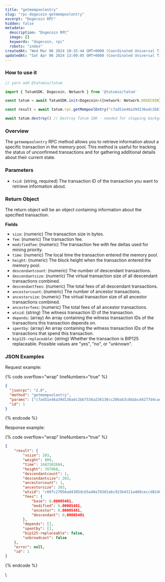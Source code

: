 ```yaml
---
title: "getmempoolentry"
slug: "rpc-dogecoin-getmempoolentry"
excerpt: "Dogecoin RPC"
hidden: false
metadata: 
  description: "Dogecoin RPC"
  image: []
  keywords: "dogecoin, rpc"
  robots: "index"
createdAt: "Wed Mar 06 2024 10:35:44 GMT+0000 (Coordinated Universal Time)"
updatedAt: "Sat Apr 06 2024 13:09:05 GMT+0000 (Coordinated Universal Time)"
---
```




### How to use it



```typescript
// yarn add @tatumio/tatum

import { TatumSDK, Dogecoin, Network } from '@tatumio/tatum'

const tatum = await TatumSDK.init<Dogecoin>({network: Network.DOGECOIN})

const result = await tatum.rpc.getMempoolEntry("c7ad51e46a39d136adc2bb7536a236136cc206ab3c8dabcd4277d4cadcf674f2")

await tatum.destroy() // Destroy Tatum SDK - needed for stopping background jobs
```



### Overview

The `getmempoolentry` RPC method allows you to retrieve information about a specific transaction in the memory pool. This method is useful for tracking the status of unconfirmed transactions and for gathering additional details about their current state.

### Parameters

- `txid`: (string, required) The transaction ID of the transaction you want to retrieve information about.

### Return Object

The return object will be an object containing information about the specified transaction.

**Fields**

- `size`: (numeric) The transaction size in bytes.
- `fee`: (numeric) The transaction fee.
- `modifiedfee`: (numeric) The transaction fee with fee deltas used for mining priority.
- `time`: (numeric) The local time the transaction entered the memory pool.
- `height`: (numeric) The block height when the transaction entered the memory pool.
- `descendantcount`: (numeric) The number of descendant transactions.
- `descendantsize`: (numeric) The virtual transaction size of all descendant transactions combined.
- `descendantfees`: (numeric) The total fees of all descendant transactions.
- `ancestorcount`: (numeric) The number of ancestor transactions.
- `ancestorsize`: (numeric) The virtual transaction size of all ancestor transactions combined.
- `ancestorfees`: (numeric) The total fees of all ancestor transactions.
- `wtxid`: (string) The witness transaction ID of the transaction.
- `depends`: (array) An array containing the witness transaction IDs of the transactions this transaction depends on.
- `spentby`: (array) An array containing the witness transaction IDs of the transactions that spend this transaction.
- `bip125-replaceable`: (string) Whether the transaction is BIP125 replaceable. Possible values are "yes", "no", or "unknown".

### JSON Examples

Request example:

{% code overflow="wrap" lineNumbers="true" %}

```json
{
  "jsonrpc": "2.0",
  "method": "getmempoolentry",
  "params": ["c7ad51e46a39d136adc2bb7536a236136cc206ab3c8dabcd4277d4cadcf674f2"],
  "id": 1
}
```

{% endcode %}

Response example:

{% code overflow="wrap" lineNumbers="true" %}

```json
{
    "result": {
        "vsize": 203,
        "weight": 809,
        "time": 1682502684,
        "height": 787068,
        "descendantcount": 1,
        "descendantsize": 203,
        "ancestorcount": 1,
        "ancestorsize": 203,
        "wtxid": "c00fc27056ad4305dc65a40a78381a6c923b4311a460ceccd81401016f5c8984",
        "fees": {
            "base": 0.00005481,
            "modified": 0.00005481,
            "ancestor": 0.00005481,
            "descendant": 0.00005481
        },
        "depends": [],
        "spentby": [],
        "bip125-replaceable": false,
        "unbroadcast": false
    },
    "error": null,
    "id": 1
}
```

{% endcode %}

\\
